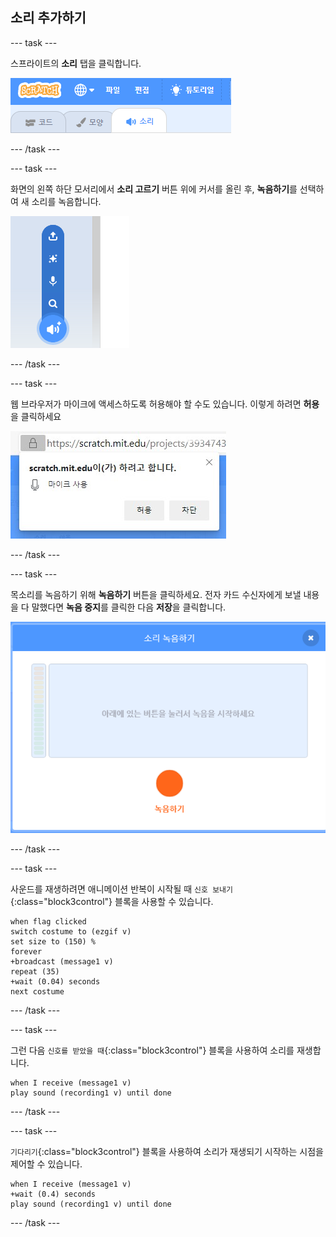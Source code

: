 ## 소리 추가하기

--- task ---

스프라이트의 **소리** 탭을 클릭합니다.

![스프라이트에 대해 선택된 사운드 탭을 보여주는 이미지](images/sounds-tab.png)

--- /task ---

--- task ---

화면의 왼쪽 하단 모서리에서 **소리 고르기** 버튼 위에 커서를 올린 후, **녹음하기**를 선택하여 새 소리를 녹음합니다.

![소리 녹음이 강조 표시된 소리 버튼을 보여주는 이미지](images/record-sound.png)

--- /task ---

--- task ---

웹 브라우저가 마이크에 액세스하도록 허용해야 할 수도 있습니다. 이렇게 하려면 **허용**을 클릭하세요

![마이크에 액세스 할 수 있는 웹 브라우저 알림창을 보여주는 이미지](images/allow-mic.png)

--- /task ---

--- task ---

목소리를 녹음하기 위해 **녹음하기** 버튼을 클릭하세요. 전자 카드 수신자에게 보낼 내용을 다 말했다면 **녹음 중지**를 클릭한 다음 **저장**을 클릭합니다.

![스크래치 내의 녹음 대화 상자를 보여주는 이미지](images/record.png)

--- /task ---

--- task ---

사운드를 재생하려면 애니메이션 반복이 시작될 때 `신호 보내기`{:class="block3control"} 블록을 사용할 수 있습니다.

```blocks3
when flag clicked
switch costume to (ezgif v)
set size to (150) %
forever
+broadcast (message1 v)
repeat (35)
+wait (0.04) seconds
next costume
```

--- /task ---

--- task ---

그런 다음 `신호를 받았을 때`{:class="block3control"} 블록을 사용하여 소리를 재생합니다.

```blocks3
when I receive (message1 v)
play sound (recording1 v) until done
```

--- /task ---

--- task ---

`기다리기`{:class="block3control"} 블록을 사용하여 소리가 재생되기 시작하는 시점을 제어할 수 있습니다.

```blocks3
when I receive (message1 v)
+wait (0.4) seconds
play sound (recording1 v) until done
```

--- /task ---



